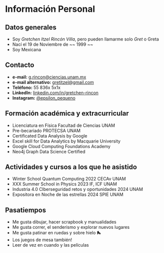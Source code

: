 # Información Personal

## Datos generales

- Soy *Gretchen Itzel Rincón Villa*, pero pueden llamarme solo *Gret* o Greta
- Nací el 19 de Noviembre de ~~ 1999 ~~
- Soy Mexicana


## Contacto
- **e-mail:** [g.rincon@ciencias.unam.mx](mailto:g.rincon@ciencias.unam.mx)
- **e-mail alternativo:** [gretitzel@gmail.com](mailto:gretitzel@gmail.com)
- **Teléfono:**  55 836x 5x1x
- **LinkedIn:** [linkedin.com/in/gretchen-rincon](https://www.linkedin.com/in/gretchen-itzel-rincon-villa/)
- **Instagram:** [@epsilon_pequeno](https://www.instagram.com/epsilon_pequeno)


## Formación académica y extracurricular
- Licenciatura en Física Facultad de Ciencias UNAM
- Pre-becariado PROTECSA UNAM
- Certificated Data Analysis by Google
- Excel skill for Data Analytics by Macquarie University
- Google Cloud Computing Foundations Academy
- Neo4j Graph Data Science Certified

## Actividades y cursos a los que he asistido
- Winter School Quantum Computing 2022 CECAv UNAM
- XXX Summer School in Physics 2023 IF, ICF UNAM
- Industria 4.0 CIberseguridad retos y oportunidades 2024 UNAM
- Expositora en Noche de las estrellas 2024 SPIE UNAM 


## Pasatiempos 
- Me gusta dibujar, hacer scrapbook y manualidades
- Me gusta correr, el senderismo y explorar nuevos lugares
- Me gusta patinar en ruedas y sobre hielo 🛼
- Los juegos de mesa también!
- Leer de vez en cuando y las películas


